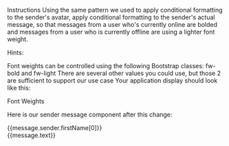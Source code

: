 Instructions
Using the same pattern we used to apply conditional formatting to the sender's avatar, apply conditional formatting to the sender's actual message, so that messages from a user who's currently online are bolded and messages from a user who is currently offline are using a lighter font weight.

Hints:

Font weights can be controlled using the following Bootstrap classes: fw-bold and fw-light
There are several other values you could use, but those 2 are sufficient to support our use case
Your application display should look like this:

Font Weights

Here is our sender message component after this change:

<div class="container">
  <div class="row">
    <div class="col-1 p-3">
      <span
        class="badge"
        [ngClass]="message.sender.isOnline ? 'bg-primary' : 'bg-secondary'"
      >
        {{message.sender.firstName[0]}}</span
      >
    </div>
    <div class="col-8 p-3 border rounded-5">
      <span [ngClass]="message.sender.isOnline ? 'fw-bold' : 'fw-light'">
        {{message.text}}</span
      >
    </div>
  </div>
</div>
